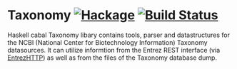 Taxonomy [![Hackage](https://img.shields.io/hackage/v/Taxonomy.svg)](https://hackage.haskell.org/package/Taxonomy) [![Build Status](https://travis-ci.org/eggzilla/Taxonomy.svg?branch=master)](https://travis-ci.org/eggzilla/Taxonomy)
=============

Haskell cabal Taxonomy libary contains tools, parser and datastructures for the NCBI (National Center for Biotechnology Information) Taxonomy datasources. It can utilize informtion from the Entrez REST interface (via [EntrezHTTP](https://github.com/eggzilla/EntrezHTTP)) as well as from the files of the Taxonomy database dump.
